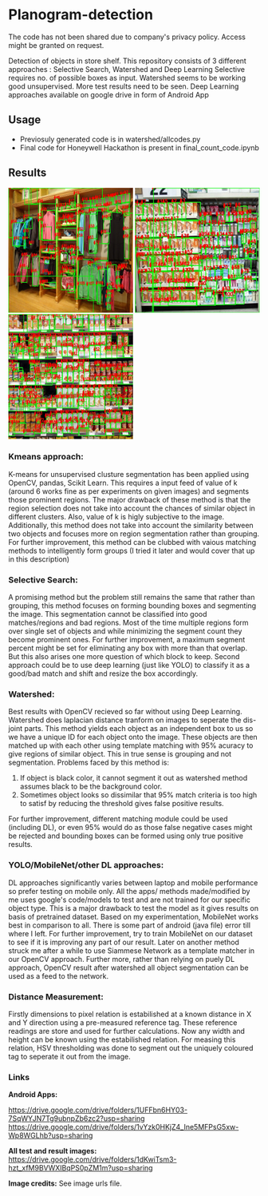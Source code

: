 # Planogram-detection

The code has not been shared due to company's privacy policy. Access might be granted on request.

Detection of objects in store shelf. This repository consists of 3 different approaches : Selective Search, Watershed and Deep Learning
Selective requires no. of possible boxes as input.
Watershed seems to be working good unsupervised. More test results need to be seen.
Deep Learning approaches available on google drive in form of Android App 

## Usage
- Previosuly generated code is in watershed/allcodes.py
- Final code for Honeywell Hackathon is present in final_count_code.ipynb


## Results

<p float="centre">
  <img src="results/result1.jpg" width="250" height="250" />
  <img src="results/result2.jpg" width="250" height="250" /> 
  <img src="results/result3.jpg" width="250" height="250" /> 
</p>


### Kmeans approach:
K-means for unsupervised clusture segmentation has been applied using OpenCV, pandas, Scikit Learn. This requires a input feed of value of k (around 6 works fine as per experiments on given images) and segments those prominent regions. The major drawback of these method is that the region selection does not take into account the chances of similar object in different clusters. Also, value of k is higly subjective to the image. Additionally, this method does not take into account the similarity between two objects and focuses more on region segmentation rather than grouping. For further improvement, this method can be clubbed with vaious matching methods to intelligently form groups (I tried it later and would cover that up  in this description)

### Selective Search:
A promising method but the problem still remains the same that rather than grouping, this method focuses on forming bounding boxes and segmenting the image. This segmentation cannot be classified into good matches/regions and bad regions. Most of the time multiple regions form over single set of objects and while minimizing the segment count they become prominent ones. For further improvement, a maximum segment percent might be set for eliminating any box with more than that overlap. But this also arises one more question of which block to keep. Second approach could be to use deep learning (just like YOLO) to classify it as a good/bad match and shift and resize the box accordingly.

### Watershed:
Best results with OpenCV recieved so far without using Deep Learning. Watershed does laplacian distance tranform on images to seperate the dis-joint parts. This method yields each object as an independent box to us so we have a unique ID for each object onto the image. These objects are then matched up with each other using template matching with 95% acuracy to give regions of similar object. This in true sense is grouping and not segmentation. Problems faced by this method is:
1. If object is black color, it cannot segment it out as watershed method assumes black to be the background color.
2. Sometimes object looks so dissimilar that 95% match criteria is too high to satisf by reducing the threshold gives false positive results.

For further improvement, different matching module could be used (including DL), or even 95% would do as those false negative cases might be rejected and bounding boxes can be formed using only true positive results.

### YOLO/MobileNet/other DL approaches:
DL approaches significantly varies between laptop and mobile performance so prefer testing on mobile only. All the apps/ methods made/modified by me uses google's code/models to test and are not trained for our specific object type. This is a major drawback to test the model as it gives results on basis of pretrained dataset. Based on my experimentation, MobileNet works best in comparison to all. There is some part of android (java file) error till where I left. For further improvement, try to train MobileNet on our dataset to see if it is improving any part of our result. Later on another method struck me after a while to use Siammese Network as a template matcher in our OpenCV approach. Further more, rather than relying on puely DL approach, OpenCV result after watershed all object segmentation can be used as a feed to the network.

### Distance Measurement:
Firstly dimensions to pixel relation is estabilished at a known distance in X and Y direction using a pre-measured reference tag. These reference readings are store and used for further calculations. Now any width and height can be known using the estabilished relation. For measing this relation, HSV thresholding was done to segment out the uniquely coloured tag to seperate it out from the image.

### Links 

**Android Apps:** 

https://drive.google.com/drive/folders/1UFFbn6HY03-7SqWYJN7Tg9ubnpZb6zc2?usp=sharing
https://drive.google.com/drive/folders/1vYzk0HKjZ4_Ine5MFPsG5xw-Wp8WGLhb?usp=sharing

**All test and result images:** https://drive.google.com/drive/folders/1dKwiTsm3-hzt_xfM9BVWXIBqPS0pZM1m?usp=sharing

**Image credits:** See image urls file.


